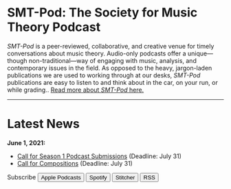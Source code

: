<div class="hero-image-main" style="background-image: url('images/soundtrap-h6PDEdr9IZo-unsplash.jpg');" alt="Microphone and Laptop. Credit: Soundtrap">
  <div class="hero-text">
    <h1>SMT-Pod: The Society for Music Theory Podcast</h1>
  </div>
</div>

_SMT-Pod_ is a peer-reviewed, collaborative, and creative venue for timely conversations about music theory. Audio-only podcasts offer a unique—though non-traditional—way of engaging with music, analysis, and contemporary issues in the field. As opposed to the heavy, jargon-laden publications we are used to working through at our desks, _SMT-Pod_ publications are easy to listen to and think about in the car, on your run, or while grading.. [Read more about _SMT-Pod_ here.](about)

<hr>

# Latest News
**June 1, 2021:**
* [Call for Season 1 Podcast Submissions](submit) (Deadline: July 31)
* [Call for Compositions](music) (Deadline: July 31)

<div class="subscribe">
<p style="padding-right: 30px;">Subscribe
<a href="http://google.com" target="_blank"><button>Apple Podcasts</button></a>
<a href="http://google.com" target="_blank"><button>Spotify</button></a>
<a href="http://google.com" target="_blank"><button>Stitcher</button></a>
<a href="http://google.com" target="_blank"><button>RSS</button></a>
</p></div>
